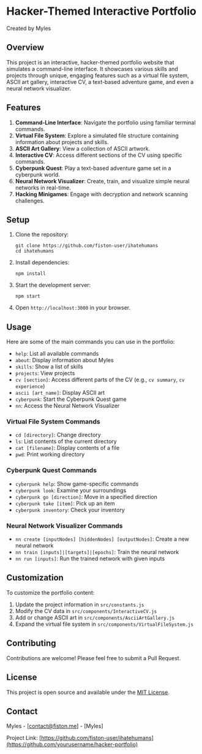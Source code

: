 # Hacker-Themed Interactive Portfolio

Created by Myles

## Overview

This project is an interactive, hacker-themed portfolio website that simulates a command-line interface. It showcases various skills and projects through unique, engaging features such as a virtual file system, ASCII art gallery, interactive CV, a text-based adventure game, and even a neural network visualizer.

## Features

1. **Command-Line Interface**: Navigate the portfolio using familiar terminal commands.
2. **Virtual File System**: Explore a simulated file structure containing information about projects and skills.
3. **ASCII Art Gallery**: View a collection of ASCII artwork.
4. **Interactive CV**: Access different sections of the CV using specific commands.
5. **Cyberpunk Quest**: Play a text-based adventure game set in a cyberpunk world.
6. **Neural Network Visualizer**: Create, train, and visualize simple neural networks in real-time.
7. **Hacking Minigames**: Engage with decryption and network scanning challenges.

## Setup

1. Clone the repository:

   ```
   git clone https://github.com/fiston-user/ihatehumans
   cd ihatehumans
   ```

2. Install dependencies:

   ```
   npm install
   ```

3. Start the development server:

   ```
   npm start
   ```

4. Open `http://localhost:3000` in your browser.

## Usage

Here are some of the main commands you can use in the portfolio:

- `help`: List all available commands
- `about`: Display information about Myles
- `skills`: Show a list of skills
- `projects`: View projects
- `cv [section]`: Access different parts of the CV (e.g., `cv summary`, `cv experience`)
- `ascii [art_name]`: Display ASCII art
- `cyberpunk`: Start the Cyberpunk Quest game
- `nn`: Access the Neural Network Visualizer

### Virtual File System Commands

- `cd [directory]`: Change directory
- `ls`: List contents of the current directory
- `cat [filename]`: Display contents of a file
- `pwd`: Print working directory

### Cyberpunk Quest Commands

- `cyberpunk help`: Show game-specific commands
- `cyberpunk look`: Examine your surroundings
- `cyberpunk go [direction]`: Move in a specified direction
- `cyberpunk take [item]`: Pick up an item
- `cyberpunk inventory`: Check your inventory

### Neural Network Visualizer Commands

- `nn create [inputNodes] [hiddenNodes] [outputNodes]`: Create a new neural network
- `nn train [inputs]|[targets]|[epochs]`: Train the neural network
- `nn run [inputs]`: Run the trained network with given inputs

## Customization

To customize the portfolio content:

1. Update the project information in `src/constants.js`
2. Modify the CV data in `src/components/InteractiveCV.js`
3. Add or change ASCII art in `src/components/AsciiArtGallery.js`
4. Expand the virtual file system in `src/components/VirtualFileSystem.js`

## Contributing

Contributions are welcome! Please feel free to submit a Pull Request.

## License

This project is open source and available under the [MIT License](LICENSE).

## Contact

Myles - [contact@fiston.me] - [Myles]

Project Link: [https://github.com/fiston-user/ihatehumans](https://github.com/yourusername/hacker-portfolio)
